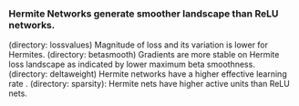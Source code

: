 ### Hermite Networks generate smoother landscape than ReLU networks. 
(directory: lossvalues) Magnitude of loss and its variation is lower for Hermites.
(directory: betasmooth) Gradients are more stable on Hermite loss landscape as indicated by lower maximum beta smoothness. 
(directory: deltaweight)  Hermite networks have a higher effective learning rate .
(directory: sparsity): Hermite nets have higher active units than ReLU nets.

